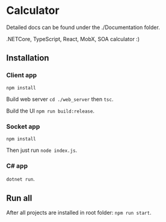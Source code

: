 # Calculator

Detailed docs can be found under the ./Documentation folder.

.NETCore, TypeScript, React, MobX, SOA calculator :)

## Installation

### Client app

```npm install```

Build web server ```cd ./web_server``` then ```tsc```.

Build the UI ```npm run build:release```.

### Socket app

```npm install```

Then just run ```node index.js```.

### C# app

```dotnet run```.

## Run all

After all projects are installed in root folder: ```npm run start```.